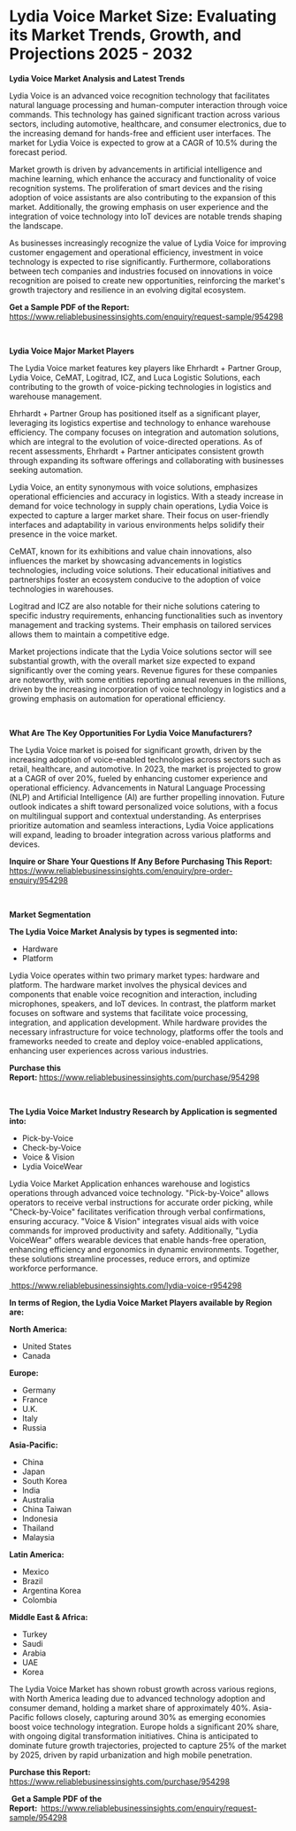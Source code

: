 <p><h1>Lydia Voice Market Size: Evaluating its Market Trends, Growth, and Projections 2025 - 2032</h1></p><p><strong>Lydia Voice Market Analysis and Latest Trends</strong></p>
<p><p>Lydia Voice is an advanced voice recognition technology that facilitates natural language processing and human-computer interaction through voice commands. This technology has gained significant traction across various sectors, including automotive, healthcare, and consumer electronics, due to the increasing demand for hands-free and efficient user interfaces. The market for Lydia Voice is expected to grow at a CAGR of 10.5% during the forecast period.</p><p>Market growth is driven by advancements in artificial intelligence and machine learning, which enhance the accuracy and functionality of voice recognition systems. The proliferation of smart devices and the rising adoption of voice assistants are also contributing to the expansion of this market. Additionally, the growing emphasis on user experience and the integration of voice technology into IoT devices are notable trends shaping the landscape.</p><p>As businesses increasingly recognize the value of Lydia Voice for improving customer engagement and operational efficiency, investment in voice technology is expected to rise significantly. Furthermore, collaborations between tech companies and industries focused on innovations in voice recognition are poised to create new opportunities, reinforcing the market's growth trajectory and resilience in an evolving digital ecosystem.</p></p>
<p><strong>Get a Sample PDF of the Report:&nbsp;</strong> <a href="https://www.reliablebusinessinsights.com/enquiry/request-sample/954298?utm_campaign=3178&utm_medium=2&utm_source=Github&utm_content=ia&utm_term=18042025&utm_id=lydia-voice">https://www.reliablebusinessinsights.com/enquiry/request-sample/954298</a></p>
<p>&nbsp;</p>
<p><strong>Lydia Voice Major Market Players</strong></p>
<p><p>The Lydia Voice market features key players like Ehrhardt + Partner Group, Lydia Voice, CeMAT, Logitrad, ICZ, and Luca Logistic Solutions, each contributing to the growth of voice-picking technologies in logistics and warehouse management.</p><p>Ehrhardt + Partner Group has positioned itself as a significant player, leveraging its logistics expertise and technology to enhance warehouse efficiency. The company focuses on integration and automation solutions, which are integral to the evolution of voice-directed operations. As of recent assessments, Ehrhardt + Partner anticipates consistent growth through expanding its software offerings and collaborating with businesses seeking automation.</p><p>Lydia Voice, an entity synonymous with voice solutions, emphasizes operational efficiencies and accuracy in logistics. With a steady increase in demand for voice technology in supply chain operations, Lydia Voice is expected to capture a larger market share. Their focus on user-friendly interfaces and adaptability in various environments helps solidify their presence in the voice market.</p><p>CeMAT, known for its exhibitions and value chain innovations, also influences the market by showcasing advancements in logistics technologies, including voice solutions. Their educational initiatives and partnerships foster an ecosystem conducive to the adoption of voice technologies in warehouses.</p><p>Logitrad and ICZ are also notable for their niche solutions catering to specific industry requirements, enhancing functionalities such as inventory management and tracking systems. Their emphasis on tailored services allows them to maintain a competitive edge.</p><p>Market projections indicate that the Lydia Voice solutions sector will see substantial growth, with the overall market size expected to expand significantly over the coming years. Revenue figures for these companies are noteworthy, with some entities reporting annual revenues in the millions, driven by the increasing incorporation of voice technology in logistics and a growing emphasis on automation for operational efficiency.</p></p>
<p>&nbsp;</p>
<p><strong>What Are The Key Opportunities For Lydia Voice Manufacturers?</strong></p>
<p><p>The Lydia Voice market is poised for significant growth, driven by the increasing adoption of voice-enabled technologies across sectors such as retail, healthcare, and automotive. In 2023, the market is projected to grow at a CAGR of over 20%, fueled by enhancing customer experience and operational efficiency. Advancements in Natural Language Processing (NLP) and Artificial Intelligence (AI) are further propelling innovation. Future outlook indicates a shift toward personalized voice solutions, with a focus on multilingual support and contextual understanding. As enterprises prioritize automation and seamless interactions, Lydia Voice applications will expand, leading to broader integration across various platforms and devices.</p></p>
<p><strong>Inquire or Share Your Questions If Any Before Purchasing This Report:</strong> <a href="https://www.reliablebusinessinsights.com/enquiry/pre-order-enquiry/954298?utm_campaign=3178&utm_medium=2&utm_source=Github&utm_content=ia&utm_term=18042025&utm_id=lydia-voice">https://www.reliablebusinessinsights.com/enquiry/pre-order-enquiry/954298</a></p>
<p>&nbsp;</p>
<p><strong>Market Segmentation</strong></p>
<p><strong>The Lydia Voice Market Analysis by types is segmented into:</strong></p>
<p><ul><li>Hardware</li><li>Platform</li></ul></p>
<p><p>Lydia Voice operates within two primary market types: hardware and platform. The hardware market involves the physical devices and components that enable voice recognition and interaction, including microphones, speakers, and IoT devices. In contrast, the platform market focuses on software and systems that facilitate voice processing, integration, and application development. While hardware provides the necessary infrastructure for voice technology, platforms offer the tools and frameworks needed to create and deploy voice-enabled applications, enhancing user experiences across various industries.</p></p>
<p><strong>Purchase this Report:&nbsp;</strong><a href="https://www.reliablebusinessinsights.com/purchase/954298?utm_campaign=3178&utm_medium=2&utm_source=Github&utm_content=ia&utm_term=18042025&utm_id=lydia-voice">https://www.reliablebusinessinsights.com/purchase/954298</a></p>
<p>&nbsp;</p>
<p><strong>The Lydia Voice Market Industry Research by Application is segmented into:</strong></p>
<p><ul><li>Pick-by-Voice</li><li>Check-by-Voice</li><li>Voice & Vision</li><li>Lydia VoiceWear</li></ul></p>
<p><p>Lydia Voice Market Application enhances warehouse and logistics operations through advanced voice technology. "Pick-by-Voice" allows operators to receive verbal instructions for accurate order picking, while "Check-by-Voice" facilitates verification through verbal confirmations, ensuring accuracy. "Voice & Vision" integrates visual aids with voice commands for improved productivity and safety. Additionally, "Lydia VoiceWear" offers wearable devices that enable hands-free operation, enhancing efficiency and ergonomics in dynamic environments. Together, these solutions streamline processes, reduce errors, and optimize workforce performance.</p></p>
<p><a href="https://www.reliablebusinessinsights.com/lydia-voice-r954298?utm_campaign=3178&utm_medium=2&utm_source=Github&utm_content=ia&utm_term=18042025&utm_id=lydia-voice">&nbsp;https://www.reliablebusinessinsights.com/lydia-voice-r954298</a></p>
<p><strong>In terms of Region, the Lydia Voice Market Players available by Region are:</strong></p>
<p>
    <p> <strong> North America: </strong>
        <ul>
            <li>United States</li>
            <li>Canada</li>
        </ul>
        </p> 
    <p> <strong> Europe: </strong>
        <ul>
            <li>Germany</li>
            <li>France</li>
            <li>U.K.</li>
            <li>Italy</li>
            <li>Russia</li>
        </ul>
        </p> 
    <p> <strong> Asia-Pacific: </strong>
        <ul>
            <li>China</li>
            <li>Japan</li>
            <li>South Korea</li>
            <li>India</li>
            <li>Australia</li>
            <li>China Taiwan</li>
            <li>Indonesia</li>
            <li>Thailand</li>
            <li>Malaysia</li>
        </ul>
        </p> 
    <p> <strong> Latin America: </strong>
        <ul>
            <li>Mexico</li>
            <li>Brazil</li>
            <li>Argentina Korea</li>
            <li>Colombia</li>
        </ul>
        </p> 
    <p> <strong> Middle East & Africa: </strong>
        <ul>
            <li>Turkey</li>
            <li>Saudi</li>
            <li>Arabia</li>
            <li>UAE</li>
            <li>Korea</li>
        </ul>
    </p>
    </p>
<p><p>The Lydia Voice Market has shown robust growth across various regions, with North America leading due to advanced technology adoption and consumer demand, holding a market share of approximately 40%. Asia-Pacific follows closely, capturing around 30% as emerging economies boost voice technology integration. Europe holds a significant 20% share, with ongoing digital transformation initiatives. China is anticipated to dominate future growth trajectories, projected to capture 25% of the market by 2025, driven by rapid urbanization and high mobile penetration.</p></p>
<p><strong>Purchase this Report: </strong><a href="https://www.reliablebusinessinsights.com/purchase/954298?utm_campaign=3178&utm_medium=2&utm_source=Github&utm_content=ia&utm_term=18042025&utm_id=lydia-voice">https://www.reliablebusinessinsights.com/purchase/954298</a></p>
<p>&nbsp;<strong>Get a Sample PDF of the Report:&nbsp;&nbsp;</strong><a href="https://www.reliablebusinessinsights.com/enquiry/request-sample/954298?utm_campaign=3178&utm_medium=2&utm_source=Github&utm_content=ia&utm_term=18042025&utm_id=lydia-voice">https://www.reliablebusinessinsights.com/enquiry/request-sample/954298</a></p>
<p><strong></strong></p>
<p><p></p><p></p><p></p></p>